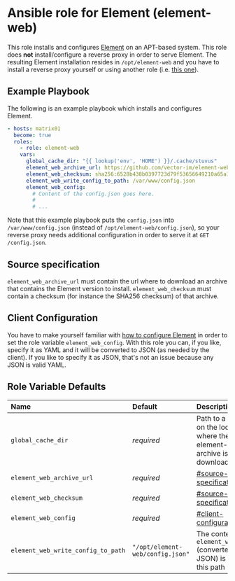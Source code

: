 # Ansible role for Element (element-web)

This role installs and configures [Element](https://github.com/vector-im/element-web) on an APT-based
system.
This role does **not** install/configure a reverse proxy in order to serve Element.
The resulting Element installation resides in `/opt/element-web` and you have to install a reverse proxy
yourself or using another role (i.e. [this one](https://github.com/stuvusIT/nginx)).

## Example Playbook

The following is an example playbook which installs and configures Element.

```yml
- hosts: matrix01
  become: true
  roles:
    - role: element-web
    vars:
      global_cache_dir: "{{ lookup('env', 'HOME') }}/.cache/stuvus"
      element_web_archive_url: https://github.com/vector-im/element-web/releases/download/v1.7.15/element-v1.7.15.tar.gz
      element_web_checksum: sha256:6528b438b0397723d79f53656649210a65a1ad2af27f28ff3ba531d653b5da7b
      element_web_write_config_to_path: /var/www/config.json
      element_web_config:
        # Content of the config.json goes here.
        #
        # ...
```

Note that this example playbook puts the `config.json` into `/var/www/config.json` (instead of
`/opt/element-web/config.json`), so your reverse proxy needs additional configuration in order to
serve it at `GET /config.json`.

## Source specification

`element_web_archive_url` must contain the url where to download an archive that contains the Element
version to install.
`element_web_checksum` must contain a checksum (for instance the SHA256 checksum) of that archive.

## Client Configuration

You have to make yourself familiar with
[how to configure Element](https://github.com/vector-im/element-web/blob/develop/docs/config.md) in
order to set the role variable `element_web_config`.
With this role you can, if you like, specify it as YAML and it will be converted to JSON (as needed
by the client).
If you like to specify it as JSON, that's not an issue because any JSON is valid YAML.

## Role Variable Defaults

| Name                               | Default                          | Description                                                                         |
| :--------------------------------- | :------------------------------- | :---------------------------------------------------------------------------------- |
| `global_cache_dir`                 | *required*                       | Path to a directory on the localhost where the element-web archive is downloaded to |
| `element_web_archive_url`          | *required*                       | [#source-specification](#source-specification)                                      |
| `element_web_checksum`             | *required*                       | [#source-specification](#source-specification)                                      |
| `element_web_config`               | *required*                       | [#client-configuration](#client-configuration)                                      |
| `element_web_write_config_to_path` | `"/opt/element-web/config.json"` | The content of `element_web_config` (converted to JSON) is written to this path     |

